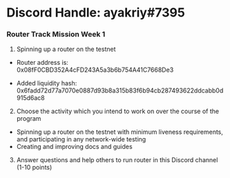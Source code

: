 # Discord Handle: ayakriy#7395
### Router Track Mission Week 1


1) Spinning up a router on the testnet
- Router address is: 0x08fF0CBD352A4cFD243A5a3b6b754A41C7668De3
 
- Added liquidity hash: 0x6fadd72d77a7070e0887d93b8a315b83f6b94cb287493622ddcabb0d915d6ac8


2) Choose the activity which you intend to work on over the course of the program

  - Spinning up a router on the testnet with minimum liveness requirements, and participating in any network-wide testing
  - Creating and improving docs and guides 


3) Answer questions and help others to run router in this Discord channel (1-10 points)
